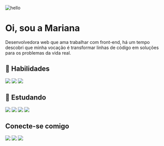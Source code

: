 ![hello](https://user-images.githubusercontent.com/109253236/188333494-afb05787-8ac9-48d4-ad44-06fc7e499e49.svg)

<h1> Oi, sou a Mariana </h1> 

Desenvolvedora web que ama trabalhar com front-end, há um tempo descobri que minha vocação é transformar linhas de código em soluções para os problemas da vida real.

<h2> 🚀 Habilidades </h2>
<a href="https://www.github.com/mariferreiradev"> <img src="https://img.shields.io/badge/HTML5-E34F26?style=for-the-badge&logo=html5&logoColor=white"/></a>
<a href="https://www.github.com/mariferreiradev"> <img src="https://img.shields.io/badge/CSS3-1572B6?style=for-the-badge&logo=css3&logoColor=white"/></a>
<a href="https://www.github.com/mariferreiradev"> <img src="https://img.shields.io/badge/JavaScript-323330?style=for-the-badge&logo=javascript&logoColor=F7DF1E"/></a>

<h2> 🌱 Estudando </h2>
<a href="https://www.github.com/mariferreiradev"> <img src="https://img.shields.io/badge/HTML5-E34F26?style=for-the-badge&logo=html5&logoColor=white"/></a>
<a href="https://www.github.com/mariferreiradev"> <img src="https://img.shields.io/badge/CSS3-1572B6?style=for-the-badge&logo=css3&logoColor=white"/></a>
<a href="https://www.github.com/mariferreiradev"> <img src="https://img.shields.io/badge/JavaScript-323330?style=for-the-badge&logo=javascript&logoColor=F7DF1E"/></a>
<a href="https://www.github.com/mariferreiradev"> <img src="https://img.shields.io/badge/Git-F05032?style=for-the-badge&logo=git&logoColor=white"/></a>

<h2>Conecte-se comigo</h2>
<a href="https://www.github.com/mariferreiradev"> <img src="https://img.shields.io/badge/GitHub-100000?style=for-the-badge&logo=github&logoColor=white"/></a>
<a href="https://www.linkedin.com/in/mariferreiradev"> <img src="https://img.shields.io/badge/LinkedIn-0077B5?style=for-the-badge&logo=linkedin&logoColor=white"/></a> 
<a href="mailto:mariferreira.dev@gmail.com"> <img src="https://img.shields.io/badge/Gmail-D14836?style=for-the-badge&logo=gmail&logoColor=white"/></a>
